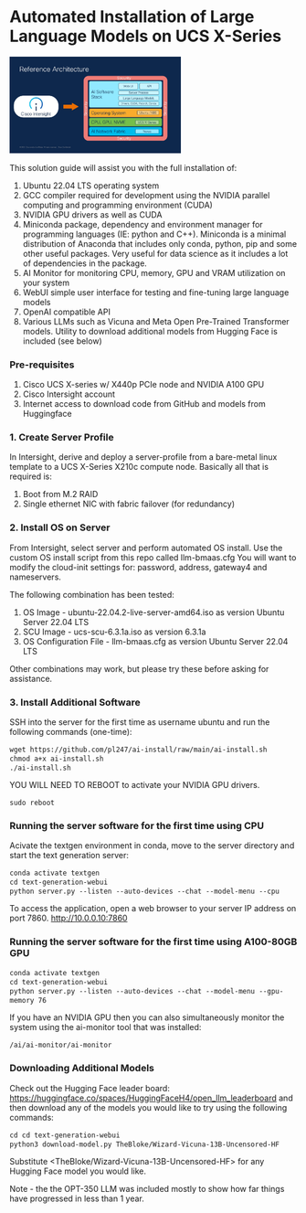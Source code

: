 # Automated Installation of Large Language Models on UCS X-Series

<img
  src="llm_stack.jpg"
  alt="AI Stack"
  title="AI Stack"
  style="display: inline-block; margin: 0 auto; max-width: 300px">

This solution guide will assist you with the full installation of:
1. Ubuntu 22.04 LTS operating system
2. GCC compiler required for development using the NVIDIA parallel computing and programming environment (CUDA)
3. NVIDIA GPU drivers as well as CUDA
4.  Miniconda package, dependency and environment manager for programming languages (IE: python and C++). Miniconda is a minimal distribution of Anaconda that includes only conda, python, pip and some other useful packages. Very useful for data science as it includes a lot of dependencies in the package.
5. AI Monitor for monitoring CPU, memory, GPU and VRAM utilization on your system
6. WebUI simple user interface for testing and fine-tuning large language models
7. OpenAI compatible API
8. Various LLMs such as Vicuna and Meta Open Pre-Trained Transformer models. Utility to download additional models from Hugging Face is included (see below)

### Pre-requisites

1. Cisco UCS X-series w/ X440p PCIe node and NVIDIA A100 GPU
2. Cisco Intersight account
3. Internet access to download code from GitHub and models from Huggingface

### 1. Create Server Profile

In Intersight, derive and deploy a server-profile from a bare-metal linux template to a UCS X-Series X210c compute node. Basically all that is required is:
1. Boot from M.2 RAID
2. Single ethernet NIC with fabric failover (for redundancy)

### 2. Install OS on Server

From Intersight, select server and perform automated OS install. Use the custom OS install script from this repo called llm-bmaas.cfg You will want to modify the cloud-init settings for: password, address, gateway4 and nameservers.

The following combination has been tested:
1. OS Image - ubuntu-22.04.2-live-server-amd64.iso as version Ubuntu Server 22.04 LTS
2. SCU Image - ucs-scu-6.3.1a.iso as version 6.3.1a
3. OS Configuration File - llm-bmaas.cfg as version Ubuntu Server 22.04 LTS

Other combinations may work, but please try these before asking for assistance.


### 3. Install Additional Software

SSH into the server for the first time as username ubuntu and run the following commands (one-time):
```
wget https://github.com/pl247/ai-install/raw/main/ai-install.sh
chmod a+x ai-install.sh
./ai-install.sh
```

YOU WILL NEED TO REBOOT to activate your NVIDIA GPU drivers.

```
sudo reboot
```

### Running the server software for the first time using CPU

Acivate the textgen environment in conda, move to the server directory and start the text generation server:

```
conda activate textgen
cd text-generation-webui
python server.py --listen --auto-devices --chat --model-menu --cpu
```

To access the application, open a web browser to your server IP address on port 7860.
http://10.0.0.10:7860

### Running the server software for the first time using A100-80GB GPU

```
conda activate textgen
cd text-generation-webui
python server.py --listen --auto-devices --chat --model-menu --gpu-memory 76
```

If you have an NVIDIA GPU then you can also simultaneously monitor the system using the ai-monitor tool that was installed:
```
/ai/ai-monitor/ai-monitor
```

### Downloading Additional Models

Check out the Hugging Face leader board: https://huggingface.co/spaces/HuggingFaceH4/open_llm_leaderboard and then download any of the models you would like to try using the following commands:

```
cd cd text-generation-webui
python3 download-model.py TheBloke/Wizard-Vicuna-13B-Uncensored-HF
```

Substitute <TheBloke/Wizard-Vicuna-13B-Uncensored-HF> for any Hugging Face model you would like.

Note - the the OPT-350 LLM was included mostly to show how far things have progressed in less than 1 year.

